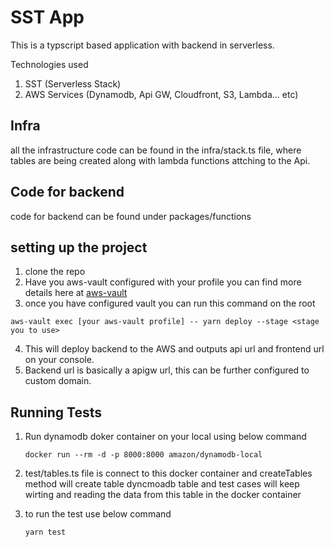 # SST App

This is a typscript based application with backend in serverless.

Technologies used

1. SST (Serverless Stack)
2. AWS Services (Dynamodb, Api GW, Cloudfront, S3, Lambda... etc)

## Infra

all the infrastructure code can be found in the infra/stack.ts file, where tables are being created along with lambda functions attching to the Api.

## Code for backend

code for backend can be found under packages/functions

## setting up the project

1. clone the repo
2. Have you aws-vault configured with your profile you can find more details here at [aws-vault](https://github.com/99designs/aws-vault)
3. once you have configured vault you can run this command on the root

```
aws-vault exec [your aws-vault profile] -- yarn deploy --stage <stage you to use>
```

4. This will deploy backend to the AWS and outputs api url and frontend url on your console.
5. Backend url is basically a apigw url, this can be further configured to custom domain.

## Running Tests

1. Run dynamodb doker container on your local using below command
   ```
   docker run --rm -d -p 8000:8000 amazon/dynamodb-local

   ``` 
2. test/tables.ts file is connect to this docker container and createTables method will create table dyncmoadb table and test cases will keep wirting and reading the data from this table in the docker container
3. to run the test use below command

   ```
   yarn test
   ```
